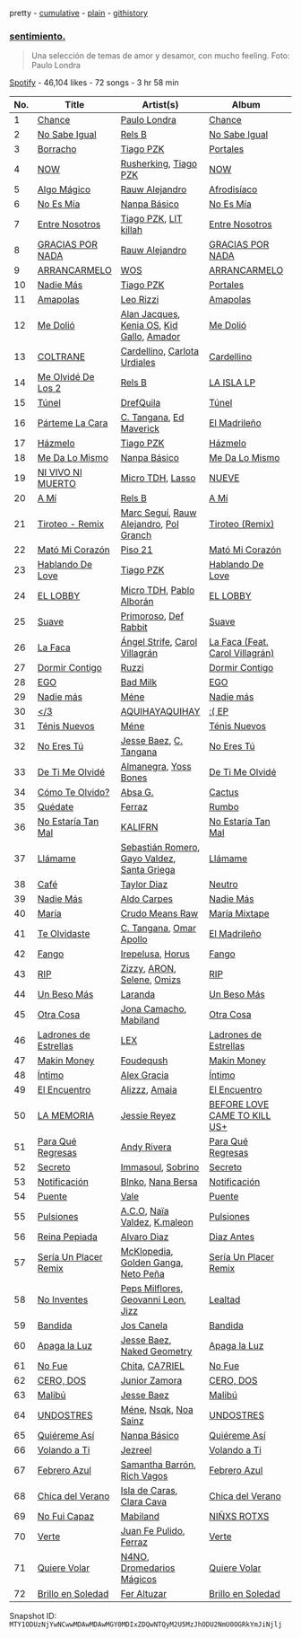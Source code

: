 pretty - [cumulative](/playlists/cumulative/37i9dQZF1DX4Ghyz32wen4.md) - [plain](/playlists/plain/37i9dQZF1DX4Ghyz32wen4) - [githistory](https://github.githistory.xyz/mackorone/spotify-playlist-archive/blob/main/playlists/plain/37i9dQZF1DX4Ghyz32wen4)

### [sentimiento.](https://open.spotify.com/playlist/37i9dQZF1DX4Ghyz32wen4)

> Una selección de temas de amor y desamor, con mucho feeling\. Foto: Paulo Londra

[Spotify](https://open.spotify.com/user/spotify) - 46,104 likes - 72 songs - 3 hr 58 min

| No. | Title | Artist(s) | Album | Length |
|---|---|---|---|---|
| 1 | [Chance](https://open.spotify.com/track/2SJZdZ5DLtlRosJ2xHJJJa) | [Paulo Londra](https://open.spotify.com/artist/3vQ0GE3mI0dAaxIMYe5g7z) | [Chance](https://open.spotify.com/album/4vOLBVH0wiFWa4Us2h5Vo4) | 3:24 |
| 2 | [No Sabe Igual](https://open.spotify.com/track/6EOtXcUQza8Ct4R2gyLWFl) | [Rels B](https://open.spotify.com/artist/2IMZYfNi21MGqxopj9fWx8) | [No Sabe Igual](https://open.spotify.com/album/4hU6NEWq45slvWt16hEgX3) | 2:16 |
| 3 | [Borracho](https://open.spotify.com/track/1PcZnmrMO6FOjBrpFjKyrW) | [Tiago PZK](https://open.spotify.com/artist/5Y3MV9DZ0d87NnVm56qSY1) | [Portales](https://open.spotify.com/album/5KKcchRuyjfuLkecyRJcWx) | 2:38 |
| 4 | [NOW](https://open.spotify.com/track/5gJuYaon5zaZahQyAd0LVx) | [Rusherking](https://open.spotify.com/artist/3Apb2lGmGJaBmr0TTBJvIZ), [Tiago PZK](https://open.spotify.com/artist/5Y3MV9DZ0d87NnVm56qSY1) | [NOW](https://open.spotify.com/album/5uLwxrxExey2DMjxYTEnMC) | 3:12 |
| 5 | [Algo Mágico](https://open.spotify.com/track/7D93pJcwymzaZx8WgBo2zG) | [Rauw Alejandro](https://open.spotify.com/artist/1mcTU81TzQhprhouKaTkpq) | [Afrodisíaco](https://open.spotify.com/album/3fq06DDIkadDRB9RuBb22v) | 4:21 |
| 6 | [No Es Mía](https://open.spotify.com/track/78mmAWXm1vjrLoNlP1KdtV) | [Nanpa Básico](https://open.spotify.com/artist/1cUpGtXcSQsovNYEZOQgOG) | [No Es Mía](https://open.spotify.com/album/3uvJeaWB2Sj33rSFS01j8O) | 3:08 |
| 7 | [Entre Nosotros](https://open.spotify.com/track/6w8yBI2vthyN9UnwO4UBWb) | [Tiago PZK](https://open.spotify.com/artist/5Y3MV9DZ0d87NnVm56qSY1), [LIT killah](https://open.spotify.com/artist/1vqR17Iv8VFdzure1TAXEq) | [Entre Nosotros](https://open.spotify.com/album/4cEu5VC6QCq4NGYTNvwNCR) | 3:12 |
| 8 | [GRACIAS POR NADA](https://open.spotify.com/track/7dinxNQg4Pfl2ahvMRenBQ) | [Rauw Alejandro](https://open.spotify.com/artist/1mcTU81TzQhprhouKaTkpq) | [GRACIAS POR NADA](https://open.spotify.com/album/1dqTVJ6xNIAG1GQZ7PGssr) | 3:39 |
| 9 | [ARRANCARMELO](https://open.spotify.com/track/2x8oBuYaObjqHqgGuIUZ0b) | [WOS](https://open.spotify.com/artist/5YCc6xS5Gpj3EkaYGdjyNK) | [ARRANCARMELO](https://open.spotify.com/album/4KFUPud6oSm5IgLwnGkzPt) | 3:03 |
| 10 | [Nadie Más](https://open.spotify.com/track/2gWN7hIUWkNR6aBBIE7tLG) | [Tiago PZK](https://open.spotify.com/artist/5Y3MV9DZ0d87NnVm56qSY1) | [Portales](https://open.spotify.com/album/5KKcchRuyjfuLkecyRJcWx) | 2:35 |
| 11 | [Amapolas](https://open.spotify.com/track/0z5yLgBmAtaylDYrgwzlpH) | [Leo Rizzi](https://open.spotify.com/artist/2281RSmb2cN6knnt0Iarb2) | [Amapolas](https://open.spotify.com/album/7vFlsccgSanI5MxPbomwVY) | 3:25 |
| 12 | [Me Dolió](https://open.spotify.com/track/6GohKuqUmoVmuZJ148PEjN) | [Alan Jacques](https://open.spotify.com/artist/1fcB4CTiWJ7MSN1oJHQbBE), [Kenia OS](https://open.spotify.com/artist/31VFEohvhOUKrtAONEBhMG), [Kid Gallo](https://open.spotify.com/artist/1dpQRfqTZe2OmBhR01lD0c), [Amador](https://open.spotify.com/artist/6qZVFsb2jVenTxZ3NBGnNv) | [Me Dolió](https://open.spotify.com/album/6bXPqEZYKWCRzZrq5a44Z2) | 2:43 |
| 13 | [COLTRANE](https://open.spotify.com/track/4hM63GBOU82xdvxDa0RxJm) | [Cardellino](https://open.spotify.com/artist/7HFja6X48hWE58m3pQnGV0), [Carlota Urdiales](https://open.spotify.com/artist/25OjIyCWup505eb4tS2AUl) | [Cardellino](https://open.spotify.com/album/43ngUKpEMUdgNv3cHaWGKC) | 2:43 |
| 14 | [Me Olvidé De Los 2](https://open.spotify.com/track/02qcrVQ61nS94wWvLaiXGf) | [Rels B](https://open.spotify.com/artist/2IMZYfNi21MGqxopj9fWx8) | [LA ISLA LP](https://open.spotify.com/album/7kuJ6wtlijDEk2A71qG2q6) | 2:59 |
| 15 | [Túnel](https://open.spotify.com/track/3zPyX7VeRX2t7K9oTPlS4K) | [DrefQuila](https://open.spotify.com/artist/5pughe5rcsOq3GF0utMOs5) | [Túnel](https://open.spotify.com/album/1F1agzWdqeKxLwEuqyvki7) | 3:44 |
| 16 | [Párteme La Cara](https://open.spotify.com/track/5gEUDNQvoQjdjklrwPdGwD) | [C\. Tangana](https://open.spotify.com/artist/5TYxZTjIPqKM8K8NuP9woO), [Ed Maverick](https://open.spotify.com/artist/3JSSjGYcIkgsrz7892CelT) | [El Madrileño](https://open.spotify.com/album/52QyC9nSbgtHFXyQRHsXJ9) | 2:47 |
| 17 | [Házmelo](https://open.spotify.com/track/4uiFw0YvHosZT3qRf1QAvs) | [Tiago PZK](https://open.spotify.com/artist/5Y3MV9DZ0d87NnVm56qSY1) | [Házmelo](https://open.spotify.com/album/6YMLkyjjKjFLgFGyreJWky) | 2:54 |
| 18 | [Me Da Lo Mismo](https://open.spotify.com/track/220yXgkadQ5amhAdgRAlnl) | [Nanpa Básico](https://open.spotify.com/artist/1cUpGtXcSQsovNYEZOQgOG) | [Me Da Lo Mismo](https://open.spotify.com/album/3gyF757c6nzibRCWttR1nS) | 4:06 |
| 19 | [NI VIVO NI MUERTO](https://open.spotify.com/track/5icFOuhDm1Fp0L2J216Weo) | [Micro TDH](https://open.spotify.com/artist/1aWJsBQa67l72j1VT3D6Ow), [Lasso](https://open.spotify.com/artist/3SCOuAxngTC1yGjKMcIPEd) | [NUEVE](https://open.spotify.com/album/1QarGcpgUIOxlH658yPZ5R) | 4:01 |
| 20 | [A Mí](https://open.spotify.com/track/7MmrcXVA7A5zZ2CbDuGHNa) | [Rels B](https://open.spotify.com/artist/2IMZYfNi21MGqxopj9fWx8) | [A Mí](https://open.spotify.com/album/3tc9WifLZvWKnoWzLPmaeO) | 3:29 |
| 21 | [Tiroteo \- Remix](https://open.spotify.com/track/4OwhwvKESFtuu06dTgct7i) | [Marc Seguí](https://open.spotify.com/artist/5FQ8tBUtIamA2hRtatrYUF), [Rauw Alejandro](https://open.spotify.com/artist/1mcTU81TzQhprhouKaTkpq), [Pol Granch](https://open.spotify.com/artist/1aMt4A5jrQHxDYyC7rXgV0) | [Tiroteo \(Remix\)](https://open.spotify.com/album/2Ke07jWpOWaNVYpNMmXt7C) | 5:21 |
| 22 | [Mató Mi Corazón](https://open.spotify.com/track/2aCbnkuBZcGBNtYQYf1QyD) | [Piso 21](https://open.spotify.com/artist/4bw2Am3p9ji3mYsXNXtQcd) | [Mató Mi Corazón](https://open.spotify.com/album/7qGDQXrIHDq4WqkDxN78XD) | 3:35 |
| 23 | [Hablando De Love](https://open.spotify.com/track/74aGIoQo8pokxzylUTw603) | [Tiago PZK](https://open.spotify.com/artist/5Y3MV9DZ0d87NnVm56qSY1) | [Hablando De Love](https://open.spotify.com/album/45Uc1E3MBmk84QvHES0Zn5) | 2:36 |
| 24 | [EL LOBBY](https://open.spotify.com/track/14gKV9ddDCAhm21tUngnY0) | [Micro TDH](https://open.spotify.com/artist/1aWJsBQa67l72j1VT3D6Ow), [Pablo Alborán](https://open.spotify.com/artist/5M9Bb4adKAgrOFOhc05Y50) | [EL LOBBY](https://open.spotify.com/album/0ihbQj0DqoCTxtuAc4ggJS) | 3:28 |
| 25 | [Suave](https://open.spotify.com/track/17N1MnXZFLsv1tlGBNxFuW) | [Primoroso](https://open.spotify.com/artist/5n4Xu444iA1jWNbKnD545N), [Def Rabbit](https://open.spotify.com/artist/0z78KTlQp3IHGdAp9XqdIz) | [Suave](https://open.spotify.com/album/7yoJNr3DxenGB2TKDfS8Ai) | 3:19 |
| 26 | [La Faca](https://open.spotify.com/track/1JpecUG8sPntakN0orOpgN) | [Ángel Strife](https://open.spotify.com/artist/3Lse4fAlOchY8msotsYMA6), [Carol Villagrán](https://open.spotify.com/artist/2t97Z9KUuhtctWUlsmrt4Q) | [La Faca \(Feat\. Carol Villagrán\)](https://open.spotify.com/album/66A465PEibTC3MjkOI4Nvw) | 3:18 |
| 27 | [Dormir Contigo](https://open.spotify.com/track/4lckjigNyvJ3IY54d6Qi0I) | [Ruzzi](https://open.spotify.com/artist/1hjFlLW9xl3RCn7IWPSmxY) | [Dormir Contigo](https://open.spotify.com/album/59bouilTnKOb4R2VctA4D8) | 3:24 |
| 28 | [EGO](https://open.spotify.com/track/354pCNhr685jh0QEaGTAHH) | [Bad Milk](https://open.spotify.com/artist/5rMUEBZwYHovrlnuzggrVR) | [EGO](https://open.spotify.com/album/295wDTQXatb4fOeVpv9mlt) | 3:31 |
| 29 | [Nadie más](https://open.spotify.com/track/6HkbUFn3tdjubNlDacokMx) | [Méne](https://open.spotify.com/artist/5r3DSRaJz8ckIw4XPH9Whd) | [Nadie más](https://open.spotify.com/album/11jo3NbufxnUqsoY4eG77m) | 3:07 |
| 30 | [</3](https://open.spotify.com/track/3zJelOfPDV2RG1VGrt6zF7) | [AQUIHAYAQUIHAY](https://open.spotify.com/artist/3zMBw1jxFritUP7Mpce68i) | [:\( EP](https://open.spotify.com/album/5acfrPOtHQxBSS7WUGl2hV) | 3:32 |
| 31 | [Ténis Nuevos](https://open.spotify.com/track/1ZP97vG2hQ3sCw6z2fEOJx) | [Méne](https://open.spotify.com/artist/5r3DSRaJz8ckIw4XPH9Whd) | [Ténis Nuevos](https://open.spotify.com/album/3JGQ7wVltDcYjVyQqTqIFV) | 3:07 |
| 32 | [No Eres Tú](https://open.spotify.com/track/3vd1rLbxCxDTGbxazgW91I) | [Jesse Baez](https://open.spotify.com/artist/4rriNpL1lxpoysDDctWgl3), [C\. Tangana](https://open.spotify.com/artist/5TYxZTjIPqKM8K8NuP9woO) | [No Eres Tú](https://open.spotify.com/album/5vi7SsbnspDHTMthxaVQh4) | 3:02 |
| 33 | [De Ti Me Olvidé](https://open.spotify.com/track/33s8LK4Cof43AIDnfhVJUb) | [Almanegra](https://open.spotify.com/artist/3IrTSci2J1v5SbMp75mX6j), [Yoss Bones](https://open.spotify.com/artist/0SmgVe3giVHaJjGmIz8xA4) | [De Ti Me Olvidé](https://open.spotify.com/album/4eqsTSv4Ftfdi4fC453fRp) | 3:41 |
| 34 | [Cómo Te Olvido?](https://open.spotify.com/track/1QcbxA9ILapCLgnFNxs3RE) | [Absa G.](https://open.spotify.com/artist/2qAN5f6Dcq9KTMt3PbcjC1) | [Cactus](https://open.spotify.com/album/5VUIu125IKTjmC02C0MlDq) | 3:08 |
| 35 | [Quédate](https://open.spotify.com/track/2gj59R9nZqQ5QeKSiYWBs6) | [Ferraz](https://open.spotify.com/artist/01VsXNrszWERedrdHgRVH2) | [Rumbo](https://open.spotify.com/album/22xOfOeKkOaTmK0aeLnl2D) | 2:43 |
| 36 | [No Estaría Tan Mal](https://open.spotify.com/track/4ttROL4K76305wGVsTczfU) | [KALIFRN](https://open.spotify.com/artist/5Kj0ySkgBEbDp0Xk3Qwl5n) | [No Estaría Tan Mal](https://open.spotify.com/album/51MAQT42Q0O9Gpel3LaRcj) | 2:54 |
| 37 | [Llámame](https://open.spotify.com/track/5UrcYQ0kfSs85FgLFLx7nq) | [Sebastián Romero](https://open.spotify.com/artist/0FpJe752weMmwiyJyF8zXq), [Gayo Valdez](https://open.spotify.com/artist/0uCVN0ZSViQ4xVwJsDqfVo), [Santa Griega](https://open.spotify.com/artist/6Y7LaIJtLawCz1tW0QPHeu) | [Llámame](https://open.spotify.com/album/6ARhztGutXRcjN9JuWttPq) | 2:56 |
| 38 | [Café](https://open.spotify.com/track/55jK8S4pNyrHAfkMq7oGxM) | [Taylor Diaz](https://open.spotify.com/artist/7bLFuuccJopbrVGDbD0zyf) | [Neutro](https://open.spotify.com/album/6vsqSYcjmlq80EUqG3le2b) | 3:47 |
| 39 | [Nadie Más](https://open.spotify.com/track/0B0nCve9pI1PJcdA3B4t0q) | [Aldo Carpes](https://open.spotify.com/artist/6KOP9WgxzpC7hW1sEHgjdJ) | [Nadie Más](https://open.spotify.com/album/5POc5gwtXkHsFwTfp5e0L7) | 3:23 |
| 40 | [María](https://open.spotify.com/track/6Pv6rF1V7obyszMFstKp96) | [Crudo Means Raw](https://open.spotify.com/artist/3fQP5a7SIC91kV4N8AOy53) | [María Mixtape](https://open.spotify.com/album/74o0avaksGVKPGUZe07QAs) | 2:35 |
| 41 | [Te Olvidaste](https://open.spotify.com/track/6Nr40AS5eNsfFjpMrisCY3) | [C\. Tangana](https://open.spotify.com/artist/5TYxZTjIPqKM8K8NuP9woO), [Omar Apollo](https://open.spotify.com/artist/5FxD8fkQZ6KcsSYupDVoSO) | [El Madrileño](https://open.spotify.com/album/52QyC9nSbgtHFXyQRHsXJ9) | 3:07 |
| 42 | [Fango](https://open.spotify.com/track/4cIRzRikDWfeFskgAbC13R) | [Irepelusa](https://open.spotify.com/artist/3KaNWDYObY73SDpcZBRzuw), [Horus](https://open.spotify.com/artist/4DO3YOE8E3NS1chgm6ZKxf) | [Fango](https://open.spotify.com/album/31vollZPe01eJhqLhugezp) | 3:03 |
| 43 | [RIP](https://open.spotify.com/track/1iSLhqv5Lf9N9Rp9bqQQWD) | [Zizzy](https://open.spotify.com/artist/2h8f3bQReG6QLk3tA1j7NS), [ARON](https://open.spotify.com/artist/79ehGac6casNGvc5n8XL7J), [Selene](https://open.spotify.com/artist/5DURBx1fKt2VZesWMLtDiS), [Omizs](https://open.spotify.com/artist/5O1s8Zfh5BbsXjtIXjVS9y) | [RIP](https://open.spotify.com/album/55b2KZglwORMKbL2bW8EhC) | 3:12 |
| 44 | [Un Beso Más](https://open.spotify.com/track/2jZYhg9J0Oaupnqv9BcBlZ) | [Laranda](https://open.spotify.com/artist/7bE5OUC0Qr3LgqXBjvZPLO) | [Un Beso Más](https://open.spotify.com/album/79aNv7GinziKqhd89hgsQz) | 2:52 |
| 45 | [Otra Cosa](https://open.spotify.com/track/6x9R4S1aazZdd40qO4PMFa) | [Jona Camacho](https://open.spotify.com/artist/0t64OqoqDgnfJee9Z6IBOP), [Mabiland](https://open.spotify.com/artist/2oXKVuZqDv85M1ynjVMp3J) | [Otra Cosa](https://open.spotify.com/album/2eSm1XW0wbnObahsf5Dtr1) | 3:12 |
| 46 | [Ladrones de Estrellas](https://open.spotify.com/track/5NqtAYtvukTpz4om6tQ5Zg) | [LEX](https://open.spotify.com/artist/7e9fkXTW7DlRaBOPoiaKCV) | [Ladrones de Estrellas](https://open.spotify.com/album/7HHhMU5pEVn9jFBMyh8vlo) | 3:25 |
| 47 | [Makin Money](https://open.spotify.com/track/0nMeCH0qe2CTdA6YDzyFRW) | [Foudeqush](https://open.spotify.com/artist/0XFgM33h3Ls5tj1M9IKUWd) | [Makin Money](https://open.spotify.com/album/5LFrClQQyURQWYOTIIA0vm) | 3:08 |
| 48 | [Íntimo](https://open.spotify.com/track/2gohC1iBNEdCtnpbSF9tU6) | [Alex Gracia](https://open.spotify.com/artist/1NigV8ujfzVjZd5PVDjKNX) | [Íntimo](https://open.spotify.com/album/2TKf32PAxYdTRMqOwZLOdG) | 2:23 |
| 49 | [El Encuentro](https://open.spotify.com/track/0PbDj1Lh8uZJ2ZcTRSBvQf) | [Alizzz](https://open.spotify.com/artist/23herDudxPBB3S81GB5uG3), [Amaia](https://open.spotify.com/artist/1WLEfsQjvgtFSGkrHonzFX) | [El Encuentro](https://open.spotify.com/album/3NAGaIPdSjlSJhAbcgRU3A) | 2:58 |
| 50 | [LA MEMORIA](https://open.spotify.com/track/3JntXMPlPPrr9mEeIcwsWO) | [Jessie Reyez](https://open.spotify.com/artist/3KedxarmBCyFBevnqQHy3P) | [BEFORE LOVE CAME TO KILL US+](https://open.spotify.com/album/6TtJmwgLMiPLePBuso4vay) | 3:17 |
| 51 | [Para Qué Regresas](https://open.spotify.com/track/29R2zvgyIWqAerVBq1JWsl) | [Andy Rivera](https://open.spotify.com/artist/7hIqJfRYGBWWT1Qxu6Cpd2) | [Para Qué Regresas](https://open.spotify.com/album/6NBM3RbIBcoezqh5A4hev8) | 2:28 |
| 52 | [Secreto](https://open.spotify.com/track/7cmtffF4N8aaKJv7rL06R7) | [Immasoul](https://open.spotify.com/artist/21neefJLiFuSR6sQlHDblG), [Sobrino](https://open.spotify.com/artist/0vEEYg1cJscAAw4sekHSOf) | [Secreto](https://open.spotify.com/album/2nSZ3pXhbEuQDsEieLknAR) | 3:15 |
| 53 | [Notificación](https://open.spotify.com/track/3LYn6oi29ACxuEFCKd0xBN) | [Blnko](https://open.spotify.com/artist/1nHfLPLJrZ7mF3vyerDg4d), [Nana Bersa](https://open.spotify.com/artist/7IzUZBSNYIuW7R5neM3AVq) | [Notificación](https://open.spotify.com/album/1vyegcdMUHlSJrUNDYb07d) | 3:42 |
| 54 | [Puente](https://open.spotify.com/track/1KmEEVfPbIfOqXdVxr8gm2) | [Vale](https://open.spotify.com/artist/22p8vOZwMABvl5qt2nZHWD) | [Puente](https://open.spotify.com/album/3fFFuFzU8vpMbOhxDVCzBj) | 3:00 |
| 55 | [Pulsiones](https://open.spotify.com/track/41WKZIuNkbyPRy0gj7XpNg) | [A.C.O](https://open.spotify.com/artist/0x2z4hugJaiGdTP0lzhxvO), [Naïa Valdez](https://open.spotify.com/artist/1WE5kYBn5jgJyzXroKVktA), [K.maleon](https://open.spotify.com/artist/34fVIn6K9SI57pQ9nbsKa3) | [Pulsiones](https://open.spotify.com/album/0rLIHu6IvHDXzUYZ3GlU4I) | 2:57 |
| 56 | [Reina Pepiada](https://open.spotify.com/track/3yJ8buQlPzQtHyCicOGDJ0) | [Alvaro Diaz](https://open.spotify.com/artist/5J7rXWjtn5HzUkJ4Jet8Fr) | [Diaz Antes](https://open.spotify.com/album/5gk9ozZKJuosICdYgwa5JW) | 4:04 |
| 57 | [Sería Un Placer Remix](https://open.spotify.com/track/3DW7i5YILOqAINGTNcLv9K) | [McKlopedia](https://open.spotify.com/artist/1PNgAcUW6UgN59okEaTpvG), [Golden Ganga](https://open.spotify.com/artist/54P0u0BOmRdmtEVPgcoZy0), [Neto Peña](https://open.spotify.com/artist/0U5RYP2HMdGv2GhicLhkOI) | [Sería Un Placer Remix](https://open.spotify.com/album/2XiFZMIjMpoclohZs0mpnQ) | 3:54 |
| 58 | [No Inventes](https://open.spotify.com/track/2AU1zlNbI0GcxeWPG04eLU) | [Peps Milflores](https://open.spotify.com/artist/4L5GEUMr41snQ1eTlbLNwo), [Geovanni Leon](https://open.spotify.com/artist/0XvbQt3qMLLJw8jDES1x9D), [Jizz](https://open.spotify.com/artist/74VBh3o2WAWbQjsQrle0Ab) | [Lealtad](https://open.spotify.com/album/5jwMSAfyCpV5sNkp7eXPnb) | 3:16 |
| 59 | [Bandida](https://open.spotify.com/track/0M2euZeRdsyHwtZT5qjQEH) | [Jos Canela](https://open.spotify.com/artist/7KBNdHhiXF0KWCOjEAIBie) | [Bandida](https://open.spotify.com/album/03rgsZj8lO2W0SINSCX4DN) | 3:53 |
| 60 | [Apaga la Luz](https://open.spotify.com/track/2WdcWFEry1P3or789QBwHY) | [Jesse Baez](https://open.spotify.com/artist/4rriNpL1lxpoysDDctWgl3), [Naked Geometry](https://open.spotify.com/artist/6cuFN9smGJryZNaZU9QtWl) | [Apaga la Luz](https://open.spotify.com/album/2JZwRGuhbOpwcCF1NRt25s) | 2:49 |
| 61 | [No Fue](https://open.spotify.com/track/5KgGV5yykkThL3rk5mQWfr) | [Chita](https://open.spotify.com/artist/7ejyCwT1b7MIwHVCVO8HjX), [CA7RIEL](https://open.spotify.com/artist/348pk4o3EhKmsSahzuClSf) | [No Fue](https://open.spotify.com/album/01hu8HlyUnBnITx30aDTbD) | 3:15 |
| 62 | [CERO, DOS](https://open.spotify.com/track/6jSkGlUMfrhidBGTGhdKsN) | [Junior Zamora](https://open.spotify.com/artist/1xbYDYZZRWQ0mG218SGVDQ) | [CERO, DOS](https://open.spotify.com/album/7KChubVF25Sx3TixA4RkoJ) | 3:29 |
| 63 | [Malibú](https://open.spotify.com/track/4GR2VDGNBpGyE4wZy0VTSj) | [Jesse Baez](https://open.spotify.com/artist/4rriNpL1lxpoysDDctWgl3) | [Malibú](https://open.spotify.com/album/62bGLItJa7M2TGq4WMhvlz) | 3:40 |
| 64 | [UNDOSTRES](https://open.spotify.com/track/3U0DLCsgve2tFyrVNJJ21U) | [Méne](https://open.spotify.com/artist/5r3DSRaJz8ckIw4XPH9Whd), [Nsqk](https://open.spotify.com/artist/1jtvmXiemNFkPO11NMdjfu), [Noa Sainz](https://open.spotify.com/artist/3kN2uYBnEM2IqRxa69sxkr) | [UNDOSTRES](https://open.spotify.com/album/0uinxnauQiaTu8QySpjkrC) | 3:28 |
| 65 | [Quiéreme Así](https://open.spotify.com/track/2bOw3b1eAOtYXzyaB63KXK) | [Nanpa Básico](https://open.spotify.com/artist/1cUpGtXcSQsovNYEZOQgOG) | [Quiéreme Así](https://open.spotify.com/album/5ugHOB3qvt50RpLkuoIYYN) | 3:08 |
| 66 | [Volando a Ti](https://open.spotify.com/track/1O65SV67NMFiQDzM33tyGk) | [Jezreel](https://open.spotify.com/artist/7iGFvtUk5Aq6Tb5GVisMvx) | [Volando a Ti](https://open.spotify.com/album/3BPKMfndun4bLRrRRo3NBl) | 4:18 |
| 67 | [Febrero Azul](https://open.spotify.com/track/11VHpYlyZsLhYfr66QUzPJ) | [Samantha Barrón](https://open.spotify.com/artist/0zfvfy9XlborSqXNRhi8Bk), [Rich Vagos](https://open.spotify.com/artist/1FCItwxfRieMGhR0eRxotU) | [Febrero Azul](https://open.spotify.com/album/1VrhwgwkE6jjjJcweMdSoY) | 3:34 |
| 68 | [Chica del Verano](https://open.spotify.com/track/415SDloEFOgfjFMgMhEOIY) | [Isla de Caras](https://open.spotify.com/artist/0GUxqzAYRCveTfqBLhojnF), [Clara Cava](https://open.spotify.com/artist/5bOm9wAui94GDhPOCKgmhY) | [Chica del Verano](https://open.spotify.com/album/2BIYUpu5FC2ajpBJqpCEX9) | 3:38 |
| 69 | [No Fui Capaz](https://open.spotify.com/track/6BPh0b1180nZsN3C9LJ8PN) | [Mabiland](https://open.spotify.com/artist/2oXKVuZqDv85M1ynjVMp3J) | [NIÑXS ROTXS](https://open.spotify.com/album/1XLeW2s0YvZSomXynkBKgm) | 3:33 |
| 70 | [Verte](https://open.spotify.com/track/58eWb1SrncuILvCQgSrQPl) | [Juan Fe Pulido](https://open.spotify.com/artist/2DtRrh7GKTiW1X6XZ09uw8), [Ferraz](https://open.spotify.com/artist/01VsXNrszWERedrdHgRVH2) | [Verte](https://open.spotify.com/album/0lR6GCdnyfY3kela8SCWdS) | 3:35 |
| 71 | [Quiere Volar](https://open.spotify.com/track/4lFZxuEWZEEup0sth4LY0f) | [N4NO](https://open.spotify.com/artist/5DqmQVZ4gBQ7fQ4XcOfu1b), [Dromedarios Mágicos](https://open.spotify.com/artist/3UP83Ekm9Jse6j0dWZJlH9) | [Quiere Volar](https://open.spotify.com/album/597UHIUKXkBkN56KHUzWpm) | 3:02 |
| 72 | [Brillo en Soledad](https://open.spotify.com/track/5VJX4IshKU7hSk6ov8jlGn) | [Fer Altuzar](https://open.spotify.com/artist/4swxZHw0mYIp39LbbkQPTL) | [Brillo en Soledad](https://open.spotify.com/album/1KGLc0Xue5u404KOGpEkFr) | 4:22 |

Snapshot ID: `MTY1ODUzNjYwNCwwMDAwMDAwMGY0MDIxZDQwNTQyM2U5MzJhODU2NmU0OGRkYmJiNjlj`
